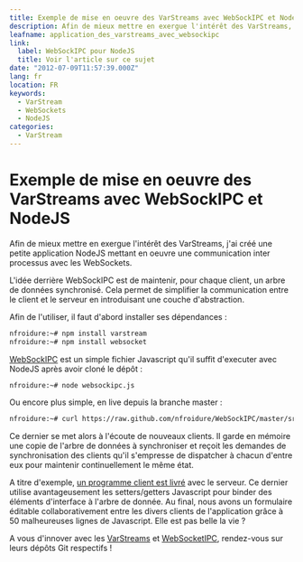 ```yaml
---
title: Exemple de mise en oeuvre des VarStreams avec WebSockIPC et NodeJS
description: Afin de mieux mettre en exergue l'intérêt des VarStreams, j'ai créé une petite application NodeJS mettant en oeuvre une communication inter processus avec les WebSockets.
leafname: application_des_varstreams_avec_websockipc
link:
  label: WebSockIPC pour NodeJS
  title: Voir l'article sur ce sujet
date: "2012-07-09T11:57:39.000Z"
lang: fr
location: FR
keywords:
  - VarStream
  - WebSockets
  - NodeJS
categories:
  - VarStream
---
```


# Exemple de mise en oeuvre des VarStreams avec WebSockIPC et NodeJS

Afin de mieux mettre en exergue l'intérêt des VarStreams, j'ai créé une petite application NodeJS mettant en oeuvre une communication inter processus avec les WebSockets.

L'idée derrière WebSockIPC est de maintenir, pour chaque client, un arbre de données synchronisé. Cela permet de simplifier la communication entre le client et le serveur en introduisant une couche d'abstraction.

Afin de l'utiliser, il faut d'abord installer ses dépendances :

```sh
nfroidure:~# npm install varstream
nfroidure:~# npm install websocket
```

[WebSockIPC](https://github.com/nfroidure/WebSockIPC "Voir le fichier Javascript du serveur") est un simple fichier Javascript qu'il suffit d'executer avec NodeJS après avoir cloné le dépôt :

```sh
nfroidure:~# node websockipc.js
```

Ou encore plus simple, en live depuis la branche master :

```sh
nfroidure:~# curl https://raw.github.com/nfroidure/WebSockIPC/master/src/backend.js | node
```

Ce dernier se met alors à l'écoute de nouveaux clients. Il garde en mémoire une copie de l'arbre de données à synchroniser et reçoit les demandes de synchronisation des clients qu'il s'empresse de dispatcher à chacun d'entre eux pour maintenir continuellement le même état.

A titre d'exemple, [un programme client est livré](https://github.com/nfroidure/WebSockIPC/blob/master/www/index.html "Voir le fichier en question") avec le serveur. Ce dernier utilise avantageusement les setters/getters Javascript pour binder des éléments d'interface à l'arbre de donnée. Au final, nous avons un formulaire éditable collaborativement entre les divers clients de l'application grâce à 50 malheureuses lignes de Javascript. Elle est pas belle la vie ?

A vous d'innover avec les [VarStreams](https://github.com/nfroidure/VarStream "Voir le dépôt des VarStreams") et [WebSocketIPC](https://github.com/nfroidure/WebSockIPC "Voir le dépôt de WebSocketIPC"), rendez-vous sur leurs dépôts Git respectifs !
